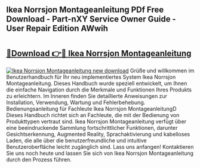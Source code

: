 ## Ikea Norrsjon Montageanleitung PDf Free Download - Part-nXY Service Owner Guide - User Repair Edition AWwih

# <h2><a href="http://df7btk0.blite.top/?on=Ikea+Norrsjon+Montageanleitung">🔗Download 👉🔴 Ikea Norrsjon Montageanleitung</a></h2>

[![Ikea Norrsjon Montageanleitung new download](https://i.imgur.com/lujVjoI.png)](http://df7btk0.blite.top/?on=Ikea+Norrsjon+Montageanleitung)
Grüße und willkommen im Benutzerhandbuch für Ihr neu implementiertes System Ikea Norrsjon Montageanleitung. Dieses Handbuch wurde speziell entwickelt, um Ihnen die einfache Navigation durch die Merkmale und Funktionen Ihres Produkts zu erleichtern. Im Inneren finden Sie detaillierte Anweisungen zur Installation, Verwendung, Wartung und Fehlerbehebung. Bedienungsanleitung für Fachleute Ikea Norrsjon MontageanleitungD Dieses Handbuch richtet sich an Fachleute, die mit der Bedienung von Produkttypen vertraut sind. Ikea Norrsjon Montageanleitung verfügt über eine beeindruckende Sammlung fortschrittlicher Funktionen, darunter Gesichtserkennung, Augmented Reality, Sprachaktivierung und kabelloses Laden, die alle über die benutzerfreundliche und intuitive Benutzeroberfläche leicht zugänglich sind. Lass uns anfangen! Kontaktieren Sie uns noch heute und lassen Sie sich von Ikea Norrsjon Montageanleitung durch den Prozess führen.
